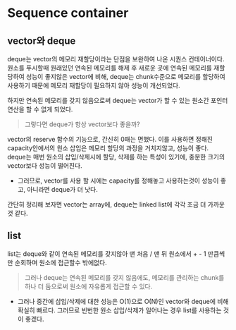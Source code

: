 # Sequence container

## vector와 deque
deque는 vector의 메모리 재할당이라는 단점을 보완하여 나온 시퀀스 컨테이너이다. 원소를 푸시할때 원래있던 연속된 메모리를 해제 후 새로운 곳에 연속된 메모리를 재할당하여 성능이 좋지않은 vector에 비해, deque는 chunk수준으로 메모리를 할당하여 사용하기 때문에 메모리 재할당이 필요하지 않아 성능이 개선되었다.  

하지만 연속된 메모리를 갖지 않음으로써 deque는 vector가 할 수 있는 원소간 포인터 연산을 할 수 없게 되었다.  

> 그렇다면 deque가 항상 vector보다 좋을까?  

vector의 reserve 함수의 기능으로, 간신히 0패는 면했다. 이를 사용하면 정해진 capacity안에서의 원소 삽입은 메모리 할당의 과정을 거치지않고, 성능이 좋다.  
deque는 매번 원소의 삽입/삭제시에 할당, 삭제를 하는 특성이 있기에, 충분한 크기의 vector보다 성능이 떨어진다. 

- 그러므로, vector를 사용 할 시에는 capacity를 정해놓고 사용하는것이 성능이 좋고, 아니라면 deque가 더 낫다.  

간단히 정리해 보자면 vector는 array에, deque는 linked list에 각각 조금 더 가까운 것 같다.


## list
list는 deque와 같이 연속된 메모리를 갖지않아 맨 처음 / 맨 뒤 원소에서 + - 1 만큼씩만 순회하며 원소에 접근할수 밖에없다.
> 그러나 deque는 연속된 메모리를 갖지 않음에도, 메모리를 관리하는 chunk를 하나 더 둠으로써 원소에 자유롭게 접근할 수 있다.  

- 그러나 중간에 삽입/삭제에 대한 성능은 O(1)으로 O(N)인 vector와 deque에 비해 확실히 빠르다. 그러므로 빈번한 원소 삽입/삭제가 일어나는 경우 list를 사용하는 것이 좋겠다.
